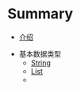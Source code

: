 # Summary

* [介绍](README.md)

- 基本数据类型
  - [String](基本数据类型/String.md)
  - [List](基本数据类型/List.md)
  - 